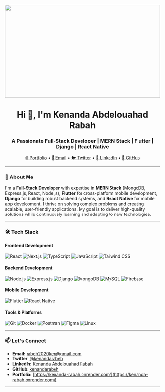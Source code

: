 <img align="center" width="100%" height="300" src="https://i.pinimg.com/originals/d4/81/f3/d481f3c72e283309071f79e01b05c06d.gif">

<h1 align="center">Hi 👋, I'm Kenanda Abdelouahad Rabah</h1>
<h3 align="center">A Passionate Full-Stack Developer | MERN Stack | Flutter | Django | React Native</h3>

<p align="center">
  <a href="https://kenanda-rabah.onrender.com/" target="_blank">🌐 Portfolio</a> •
  <a href="mailto:rabeh2020ken@gmail.com">📧 Email</a> •
  <a href="https://twitter.com/kenandarabeh" target="_blank">🐦 Twitter</a> •
  <a href="https://linkedin.com/in/kenanda-abdelouahad-rabah" target="_blank">💼 LinkedIn</a> •
  <a href="https://github.com/kenandarabeh" target="_blank">🐙 GitHub</a>
</p>

---

### 🚀 About Me

I'm a **Full-Stack Developer** with expertise in **MERN Stack** (MongoDB, Express.js, React, Node.js), **Flutter** for cross-platform mobile development, **Django** for building robust backend systems, and **React Native** for mobile app development. I thrive on solving complex problems and creating scalable, user-friendly applications. My goal is to deliver high-quality solutions while continuously learning and adapting to new technologies.

---

### 🛠️ Tech Stack

#### Frontend Development
![React](https://img.shields.io/badge/-React-61DAFB?logo=react&logoColor=white)
![Next.js](https://img.shields.io/badge/-Next.js-000000?logo=next.js&logoColor=white)
![TypeScript](https://img.shields.io/badge/-TypeScript-3178C6?logo=typescript&logoColor=white)
![JavaScript](https://img.shields.io/badge/-JavaScript-F7DF1E?logo=javascript&logoColor=black)
![Tailwind CSS](https://img.shields.io/badge/-Tailwind_CSS-38B2AC?logo=tailwind-css&logoColor=white)

#### Backend Development
![Node.js](https://img.shields.io/badge/-Node.js-339933?logo=node.js&logoColor=white)
![Express.js](https://img.shields.io/badge/-Express.js-000000?logo=express&logoColor=white)
![Django](https://img.shields.io/badge/-Django-092E20?logo=django&logoColor=white)
![MongoDB](https://img.shields.io/badge/-MongoDB-47A248?logo=mongodb&logoColor=white)
![MySQL](https://img.shields.io/badge/-MySQL-4479A1?logo=mysql&logoColor=white)
![Firebase](https://img.shields.io/badge/-Firebase-FFCA28?logo=firebase&logoColor=black)

#### Mobile Development
![Flutter](https://img.shields.io/badge/-Flutter-02569B?logo=flutter&logoColor=white)
![React Native](https://img.shields.io/badge/-React_Native-61DAFB?logo=react&logoColor=white)

#### Tools & Platforms
![Git](https://img.shields.io/badge/-Git-F05032?logo=git&logoColor=white)
![Docker](https://img.shields.io/badge/-Docker-2496ED?logo=docker&logoColor=white)
![Postman](https://img.shields.io/badge/-Postman-FF6C37?logo=postman&logoColor=white)
![Figma](https://img.shields.io/badge/-Figma-F24E1E?logo=figma&logoColor=white)
![Linux](https://img.shields.io/badge/-Linux-FCC624?logo=linux&logoColor=black)

---

### 📫 Let's Connect

- **Email:** [rabeh2020ken@gmail.com](mailto:rabeh2020ken@gmail.com)
- **Twitter:** [@kenandarabeh](https://twitter.com/kenandarabeh)
- **LinkedIn:** [Kenanda Abdelouahad Rabah](https://linkedin.com/in/kenanda-abdelouahad-rabah)
- **GitHub:** [kenandarabeh](https://github.com/kenandarabeh)
- **Portfolio:** [https://kenanda-rabah.onrender.com/](https://kenanda-rabah.onrender.com/)

---
